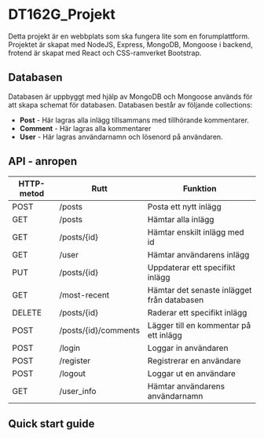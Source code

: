 # DT162G_Projekt

Detta projekt är en webbplats som ska fungera lite som en forumplattform. Projektet är skapat med NodeJS, Express, MongoDB, Mongoose i backend, frotend är skapat med React och CSS-ramverket Bootstrap. 

## Databasen
Databasen är uppbyggt med hjälp av MongoDB och Mongoose används för att skapa schemat för databasen. Databasen består av följande collections: 
* **Post** - Här lagras alla inlägg tillsammans med tillhörande kommentarer.
* **Comment** - Här lagras alla kommentarer
* **User** - Här lagras användarnamn och lösenord på användaren.

## API - anropen

| HTTP-metod  | Rutt      | Funktion        |
|-------------|-----------|-----------------|
|POST         | /posts    | Posta ett nytt inlägg |
|GET          | /posts    | Hämtar alla inlägg |
|GET          | /posts/{id}| Hämtar enskilt inlägg med id |
|GET          | /user     | Hämtar användarens inlägg |
|PUT          | /posts/{id} | Uppdaterar ett specifikt inlägg |
|GET          | /most-recent | Hämtar det senaste inlägget från databasen |
|DELETE       | /posts/{id}| Raderar ett specifikt inlägg|
|POST         | /posts/{id}/comments | Lägger till en kommentar på ett inlägg|
|POST         | /login     | Loggar in användaren |
|POST         | /register  | Registrerar en användare |
|POST         | /logout    | Loggar ut en användare |
|GET          | /user_info | Hämtar användarens användarnamn |

## Quick start guide
